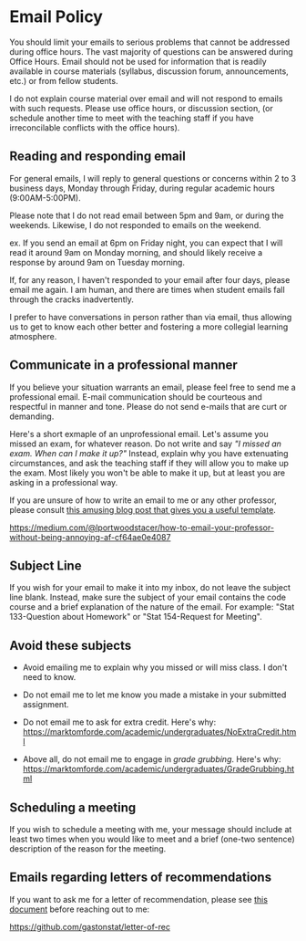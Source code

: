 # Email Policy

You should limit your emails to serious problems that cannot be addressed 
during office hours. The vast majority of questions can be answered during 
Office Hours. Email should not be used for information that is readily 
available in course materials (syllabus, discussion forum, announcements, etc.) 
or from fellow students.

I do not explain course material over email and will not respond to emails 
with such requests. Please use office hours, or discussion section, 
(or schedule another time to meet with the teaching staff if you have 
irreconcilable conflicts with the office hours).


## Reading and responding email

For general emails, I will reply to general questions or concerns within 
2 to 3 business days, Monday through Friday, during regular academic hours 
(9:00AM-5:00PM). 

Please note that I do not read email between 5pm and 9am, or during the weekends. 
Likewise, I do not responded to emails on the weekend. 

ex. If you send an email at 6pm on Friday night, you can expect that I will 
read it around 9am on Monday morning, and should likely receive a response 
by around 9am on Tuesday morning.

If, for any reason, I haven't responded to your email after four days, please 
email me again. I am human, and there are times when student emails fall through 
the cracks inadvertently.

I prefer to have conversations in person rather than via email, thus allowing 
us to get to know each other better and fostering a more collegial learning atmosphere.



## Communicate in a professional manner

If you believe your situation warrants an email, please feel free to send 
me a professional email. E-mail communication should be courteous and 
respectful in manner and tone. Please do not send e-mails that are curt or 
demanding.

Here's a short exmaple of an unprofessional email. Let's assume you missed an 
exam, for whatever reason. Do not write and say _"I missed an exam. When can I make it up?"_
Instead, explain why you have extenuating circumstances, and ask the teaching 
staff if they will allow you to make up the exam. Most likely you won't be able
to make it up, but at least you are asking in a professional way.

If you are unsure of how to write an email to me or any other professor, 
please consult [this amusing blog post that gives you a useful template](https://medium.com/@lportwoodstacer/how-to-email-your-professor-without-being-annoying-af-cf64ae0e4087).

<https://medium.com/@lportwoodstacer/how-to-email-your-professor-without-being-annoying-af-cf64ae0e4087>



## Subject Line

If you wish for your email to make it into my inbox, do not leave the subject 
line blank. Instead, make sure the subject of your email contains the code course
and a brief explanation of the nature of the email. For example: 
"Stat 133-Question about Homework" or "Stat 154-Request for Meeting".



## Avoid these subjects

- Avoid emailing me to explain why you missed or will miss class. I don't need to know.

- Do not email me to let me know you made a mistake in your submitted
assignment.

- Do not email me to ask for extra credit. Here's why:
<https://marktomforde.com/academic/undergraduates/NoExtraCredit.html>

- Above all, do not email me to engage in _grade grubbing_. Here's why:
<https://marktomforde.com/academic/undergraduates/GradeGrubbing.html>



## Scheduling a meeting

If you wish to schedule a meeting with me, your message should include at 
least two times when you would like to meet and a brief (one-two sentence) 
description of the reason for the meeting.



## Emails regarding letters of recommendations

If you want to ask me for a letter of recommendation, please see 
[this document](https://github.com/gastonstat/letter-of-rec) before reaching 
out to me:

<https://github.com/gastonstat/letter-of-rec>



